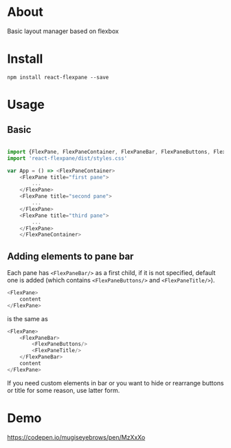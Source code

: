 # About
Basic layout manager based on flexbox

# Install 

`npm install react-flexpane --save`

# Usage

## Basic

```javascript

import {FlexPane, FlexPaneContainer, FlexPaneBar, FlexPaneButtons, FlexPaneTitle} from 'react-flexpane'
import 'react-flexpane/dist/styles.css'

var App = () => <FlexPaneContainer>
    <FlexPane title="first pane">
        ...
    </FlexPane>
    <FlexPane title="second pane">
        ...
    </FlexPane>
    <FlexPane title="third pane">
        ...
    </FlexPane>
    </FlexPaneContainer>
```

## Adding elements to pane bar

Each pane has `<FlexPaneBar/>` as a first child, if it is not specified, default one is added (which contains `<FlexPaneButtons/>` and `<FlexPaneTitle/>`).
```javascript
<FlexPane> 
    content 
</FlexPane>
```
is the same as 
```javascript
<FlexPane>
    <FlexPaneBar>
        <FlexPaneButtons/>
        <FlexPaneTitle/>
    </FlexPaneBar> 
    content 
</FlexPane>
```
If you need custom elements in bar or you want to hide or rearrange buttons or title for some reason, use latter form.

# Demo
https://codepen.io/mugiseyebrows/pen/MzXxXo